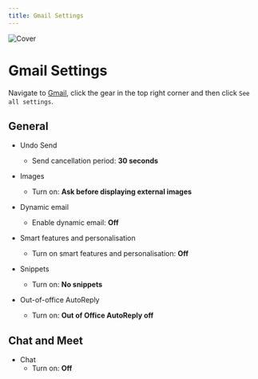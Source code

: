 ```yaml
---
title: Gmail Settings
---
```


![Cover](/assets/covers/gmail.png)

# Gmail Settings

Navigate to [Gmail](https://mail.google.com/mail/u/0/#inbox), click the gear in the top right corner and then click `See all settings`.

## General

* Undo Send
  * Send cancellation period: **30 seconds**

* Images
  * Turn on: **Ask before displaying external images**

* Dynamic email
  * Enable dynamic email: **Off**

* Smart features and personalisation
  * Turn on smart features and personalisation: **Off**

* Snippets
  * Turn on: **No snippets**

* Out-of-office AutoReply
  * Turn on: **Out of Office AutoReply off**

## Chat and Meet

* Chat
  * Turn on: **Off**